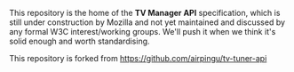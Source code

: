 This repository is the home of the **TV Manager API** specification, which is
still under construction by Mozilla and not yet maintained and discussed by any
formal W3C interest/working groups. We'll push it when we think it's solid
enough and worth standardising. 

This repository is forked from https://github.com/airpingu/tv-tuner-api
